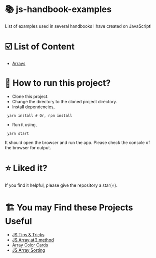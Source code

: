 # 📚 js-handbook-examples
List of examples used in several handbooks I have created on JavaScript!

# ☑️ List of Content
- [Arrays](/arrays/index.js)

# 🚀 How to run this project?
- Clone this project.
- Change the directory to the cloned project directory.
- Install dependencies,
 ```shell
  yarn install # Or, npm install
 ```
- Run it using,
 ```shell
  yarn start
 ```
 It should open the browser and run the app. Please check the console of the browser for output.

# ⭐ Liked it?
If you find it helpful, please give the repository a star(⭐).

# 🏗️ You may Find these Projects Useful
- [JS Tips & Tricks](https://github.com/atapas/js-tips-tricks)
- [JS Array at() method](https://github.com/atapas/js-array-at-method)
- [Array Color Cards](https://github.com/atapas/array-fill-color-cards)
- [JS Array Sorting](https://github.com/atapas/js-array-sorting)
